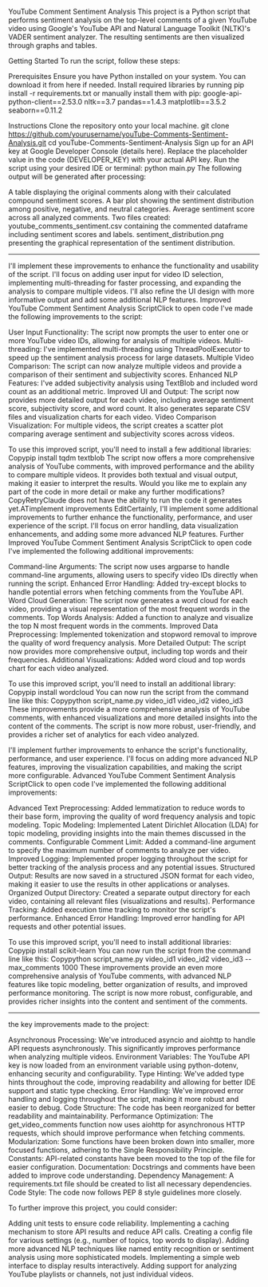 YouTube Comment Sentiment Analysis
This project is a Python script that performs sentiment analysis on the top-level comments of a given YouTube video using Google's YouTube API and Natural Language Toolkit (NLTK)'s VADER sentiment analyzer. The resulting sentiments are then visualized through graphs and tables.

Getting Started
To run the script, follow these steps:

Prerequisites
Ensure you have Python installed on your system. You can download it from here if needed.
Install required libraries by running pip install -r requirements.txt or manually install them with pip:
google-api-python-client==2.53.0
nltk==3.7
pandas==1.4.3
matplotlib==3.5.2
seaborn==0.11.2
		
Instructions
Clone the repository onto your local machine.
git clone https://github.com/yourusername/youTube-Comments-Sentiment-Analysis.git
cd youTube-Comments-Sentiment-Analysis
Sign up for an API key at Google Developer Console (details here). Replace the placeholder value in the code (DEVELOPER_KEY) with your actual API key.
Run the script using your desired IDE or terminal:
python main.py
The following output will be generated after processing:

A table displaying the original comments along with their calculated compound sentiment scores.
A bar plot showing the sentiment distribution among positive, negative, and neutral categories.
Average sentiment score across all analyzed comments.
Two files created:
youtube_comments_sentiment.csv containing the commented dataframe including sentiment scores and labels.
sentiment_distribution.png presenting the graphical representation of the sentiment distribution.

---------------------------

 I'll implement these improvements to enhance the functionality and usability of the script. I'll focus on adding user input for video ID selection, implementing multi-threading for faster processing, and expanding the analysis to compare multiple videos. I'll also refine the UI design with more informative output and add some additional NLP features.
Improved YouTube Comment Sentiment Analysis ScriptClick to open code
I've made the following improvements to the script:

User Input Functionality: The script now prompts the user to enter one or more YouTube video IDs, allowing for analysis of multiple videos.
Multi-threading: I've implemented multi-threading using ThreadPoolExecutor to speed up the sentiment analysis process for large datasets.
Multiple Video Comparison: The script can now analyze multiple videos and provide a comparison of their sentiment and subjectivity scores.
Enhanced NLP Features: I've added subjectivity analysis using TextBlob and included word count as an additional metric.
Improved UI and Output: The script now provides more detailed output for each video, including average sentiment score, subjectivity score, and word count. It also generates separate CSV files and visualization charts for each video.
Video Comparison Visualization: For multiple videos, the script creates a scatter plot comparing average sentiment and subjectivity scores across videos.

To use this improved script, you'll need to install a few additional libraries:
Copypip install tqdm textblob
The script now offers a more comprehensive analysis of YouTube comments, with improved performance and the ability to compare multiple videos. It provides both textual and visual output, making it easier to interpret the results.
Would you like me to explain any part of the code in more detail or make any further modifications? CopyRetryClaude does not have the ability to run the code it generates yet.ATimplement improvements EditCertainly, I'll implement some additional improvements to further enhance the functionality, performance, and user experience of the script. I'll focus on error handling, data visualization enhancements, and adding some more advanced NLP features.
Further Improved YouTube Comment Sentiment Analysis ScriptClick to open code
I've implemented the following additional improvements:

Command-line Arguments: The script now uses argparse to handle command-line arguments, allowing users to specify video IDs directly when running the script.
Enhanced Error Handling: Added try-except blocks to handle potential errors when fetching comments from the YouTube API.
Word Cloud Generation: The script now generates a word cloud for each video, providing a visual representation of the most frequent words in the comments.
Top Words Analysis: Added a function to analyze and visualize the top N most frequent words in the comments.
Improved Data Preprocessing: Implemented tokenization and stopword removal to improve the quality of word frequency analysis.
More Detailed Output: The script now provides more comprehensive output, including top words and their frequencies.
Additional Visualizations: Added word cloud and top words chart for each video analyzed.

To use this improved script, you'll need to install an additional library:
Copypip install wordcloud
You can now run the script from the command line like this:
Copypython script_name.py video_id1 video_id2 video_id3
These improvements provide a more comprehensive analysis of YouTube comments, with enhanced visualizations and more detailed insights into the content of the comments. The script is now more robust, user-friendly, and provides a richer set of analytics for each video analyzed.

 I'll implement further improvements to enhance the script's functionality, performance, and user experience. I'll focus on adding more advanced NLP features, improving the visualization capabilities, and making the script more configurable.
Advanced YouTube Comment Sentiment Analysis ScriptClick to open code
I've implemented the following additional improvements:

Advanced Text Preprocessing: Added lemmatization to reduce words to their base form, improving the quality of word frequency analysis and topic modeling.
Topic Modeling: Implemented Latent Dirichlet Allocation (LDA) for topic modeling, providing insights into the main themes discussed in the comments.
Configurable Comment Limit: Added a command-line argument to specify the maximum number of comments to analyze per video.
Improved Logging: Implemented proper logging throughout the script for better tracking of the analysis process and any potential issues.
Structured Output: Results are now saved in a structured JSON format for each video, making it easier to use the results in other applications or analyses.
Organized Output Directory: Created a separate output directory for each video, containing all relevant files (visualizations and results).
Performance Tracking: Added execution time tracking to monitor the script's performance.
Enhanced Error Handling: Improved error handling for API requests and other potential issues.

To use this improved script, you'll need to install additional libraries:
Copypip install scikit-learn
You can now run the script from the command line like this:
Copypython script_name.py video_id1 video_id2 video_id3 --max_comments 1000
These improvements provide an even more comprehensive analysis of YouTube comments, with advanced NLP features like topic modeling, better organization of results, and improved performance monitoring. The script is now more robust, configurable, and provides richer insights into the content and sentiment of the comments.

-----------------------------------

the key improvements made to the project:

Asynchronous Processing: We've introduced asyncio and aiohttp to handle API requests asynchronously. This significantly improves performance when analyzing multiple videos.
Environment Variables: The YouTube API key is now loaded from an environment variable using python-dotenv, enhancing security and configurability.
Type Hinting: We've added type hints throughout the code, improving readability and allowing for better IDE support and static type checking.
Error Handling: We've improved error handling and logging throughout the script, making it more robust and easier to debug.
Code Structure: The code has been reorganized for better readability and maintainability.
Performance Optimization: The get_video_comments function now uses aiohttp for asynchronous HTTP requests, which should improve performance when fetching comments.
Modularization: Some functions have been broken down into smaller, more focused functions, adhering to the Single Responsibility Principle.
Constants: API-related constants have been moved to the top of the file for easier configuration.
Documentation: Docstrings and comments have been added to improve code understanding.
Dependency Management: A requirements.txt file should be created to list all necessary dependencies.
Code Style: The code now follows PEP 8 style guidelines more closely.

To further improve this project, you could consider:

Adding unit tests to ensure code reliability.
Implementing a caching mechanism to store API results and reduce API calls.
Creating a config file for various settings (e.g., number of topics, top words to display).
Adding more advanced NLP techniques like named entity recognition or sentiment analysis using more sophisticated models.
Implementing a simple web interface to display results interactively.
Adding support for analyzing YouTube playlists or channels, not just individual videos.